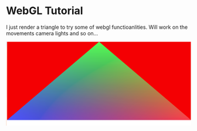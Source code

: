 # WebGL Tutorial

I just render a triangle to try some of webgl functioanlities.
Will work on the movements camera lights and so on...

![triangle](./triangle.png)
